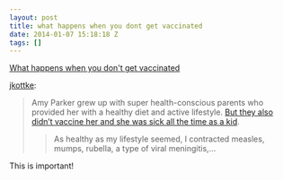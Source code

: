 ```yaml
---
layout: post
title: what happens when you dont get vaccinated
date: 2014-01-07 15:18:18 Z
tags: []
---
```

[What happens when you don't get vaccinated](http://bonus.kottke.org/post/72555431151/what-happens-when-you-dont-get-vaccinated)

[jkottke](http://bonus.kottke.org/post/72555431151/what-happens-when-you-dont-get-vaccinated):

> Amy Parker grew up with super health-conscious parents who provided her with a healthy diet and active lifestyle. [But they also didn’t vaccine her and she was sick all the time as a kid](http://www.slate.com/articles/life/family/2014/01/growing_up_unvaccinated_a_healthy_lifestyle_couldn_t_prevent_many_childhood.single.html).
> 
> > As healthy as my lifestyle seemed, I contracted measles, mumps, rubella, a type of viral meningitis,…

This is important!
